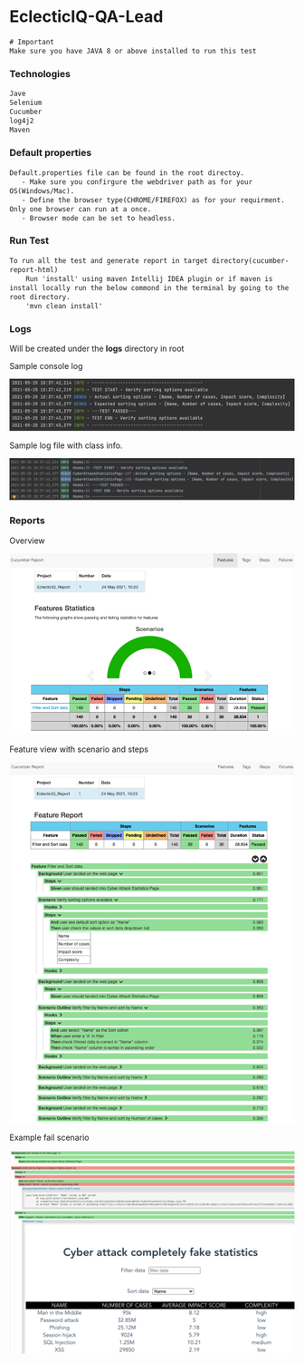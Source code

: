 # EclecticIQ-QA-Lead

~~~~
# Important
Make sure you have JAVA 8 or above installed to run this test
~~~~

### Technologies

    Jave
    Selenium
    Cucumber
    log4j2
    Maven

### Default properties

    Default.properties file can be found in the root directoy.
       - Make sure you confirgure the webdriver path as for your OS(Windows/Mac).
       - Define the browser type(CHROME/FIREFOX) as for your requirment. Only one browser can run at a once.
       - Browser mode can be set to headless.

### Run Test

    To run all the test and generate report in target directory(cucumber-report-html)
        Run 'install' using maven Intellij IDEA plugin or if maven is install locally run the below commond in the terminal by going to the root directory.
        'mvn clean install'

### Logs

Will be created under the **logs** directory in root 

Sample console log

![img.png](reportsandlogscreenshots/consolelog.png)

Sample log file with class info.

![img_1.png](reportsandlogscreenshots/logfile.png)

### Reports

Overview

![img.png](reportsandlogscreenshots/cucmber_report_overview.png)

Feature view with scenario and steps

![img_1.png](reportsandlogscreenshots/cucmber_report_scenario_passed.png)

Example fail scenario

![img_2.png](reportsandlogscreenshots/cucmber_report_scenario_fail.png)
    
